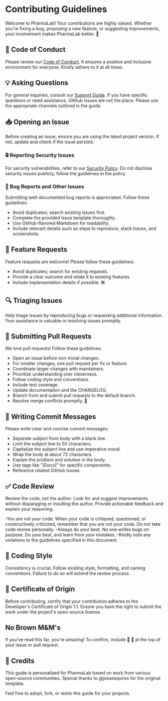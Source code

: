 # Contributing Guidelines

Welcome to PharmaLab! Your contributions are highly valued. Whether you're fixing a bug, proposing a new feature, or suggesting improvements, your involvement makes PharmaLab better. 🚀

## 📖 Code of Conduct

Please review our [Code of Conduct](CODE_OF_CONDUCT.md). It ensures a positive and inclusive environment for everyone. Kindly adhere to it at all times.

## 💡 Asking Questions

For general inquiries, consult our [Support Guide](SUPPORT.md). If you have specific questions or need assistance, GitHub issues are not the place. Please use the appropriate channels outlined in the guide.

## 📥 Opening an Issue

Before creating an issue, ensure you are using the latest project version. If not, update and check if the issue persists.

### 🔒 Reporting Security Issues

For security vulnerabilities, refer to our [Security Policy](SECURITY.md). Do not disclose security issues publicly; follow the guidelines in the policy.

### 🐞 Bug Reports and Other Issues

Submitting well-documented bug reports is appreciated. Follow these guidelines:

- Avoid duplicates; search existing issues first.
- Complete the provided issue template thoroughly.
- Use GitHub-flavored Markdown for readability.
- Include relevant details such as steps to reproduce, stack traces, and screenshots.

## 💌 Feature Requests

Feature requests are welcome! Please follow these guidelines:

- Avoid duplicates; search for existing requests.
- Provide a clear outcome and relate it to existing features.
- Include implementation details if possible. 🛠️

## 🔍 Triaging Issues

Help triage issues by reproducing bugs or requesting additional information. Your assistance is valuable in resolving issues promptly.

## 🔁 Submitting Pull Requests

We love pull requests! Follow these guidelines:

- Open an issue before non-trivial changes.
- For smaller changes, one pull request per fix or feature.
- Coordinate larger changes with maintainers.
- Prioritize understanding over cleverness.
- Follow coding style and conventions.
- Include test coverage.
- Update documentation and the CHANGELOG.
- Branch from and submit pull requests to the default branch.
- Resolve merge conflicts promptly. 🤝

## 📝 Writing Commit Messages

Please write clear and concise commit messages:

- Separate subject from body with a blank line.
- Limit the subject line to 50 characters.
- Capitalize the subject line and use imperative mood.
- Wrap the body at about 72 characters.
- Explain the problem and solution in the body.
- Use tags like "[Docs]" for specific components.
- Reference related GitHub issues.

## ✅ Code Review

Review the code, not the author. Look for and suggest improvements without disparaging or insulting the author. Provide actionable feedback and explain your reasoning.

-You are not your code. When your code is critiqued, questioned, or constructively criticized, remember that you are not your code. Do not take code review personally.
-Always do your best. No one writes bugs on purpose. Do your best, and learn from your mistakes.
-Kindly note any violations to the guidelines specified in this document.

## 💅 Coding Style

Consistency is crucial. Follow existing style, formatting, and naming conventions. Failure to do so will extend the review process.

## 🏅 Certificate of Origin

Before contributing, certify that your contribution adheres to the Developer's Certificate of Origin 1.1. Ensure you have the right to submit the work under the project's open-source license.

## No Brown M&M's

If you've read this far, you're amazing! To confirm, include 🖤 :black_heart: at the top of your issue or pull request.

## 🙏 Credits

This guide is personalized for PharmaLab based on work from various open-source communities. Special thanks to @jessesquires for the original template.

Feel free to adopt, fork, or remix this guide for your projects.
